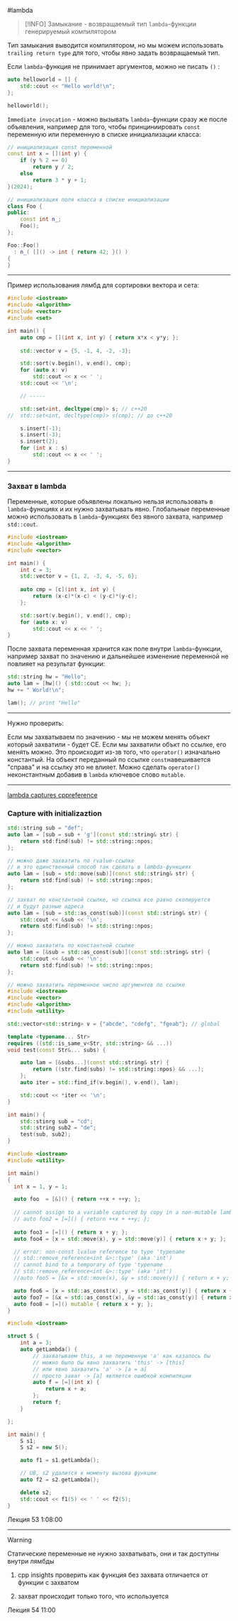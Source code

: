 #lambda 

> [!INFO]
> Замыкание - возвращаемый тип `lambda`-функции генерируемый компилятором

Тип замыкания выводится компилятором, но мы можем использовать `trailing return type` для того, чтобы явно задать возвращаемый тип.

Если `lambda`-функция не принимает аргументов, можно не писать `()` :
```C++
auto helloworld = [] {
	std::cout << "Hello world!\n";
};

helloworld();
```
`Immediate invocation` - можно вызывать `lambda`-функции сразу же после объявления, например для того, чтобы принциниировать `const` переменную или переменную в списке инициализации класса:
```C++
// инициализация const переменной
const int x = [](int y) {
	if (y % 2 == 0)
		return y / 2;
	else
		return 3 * y + 1;
}(2024);

// инициализация поля класса в списке инициализации
class Foo {
public:
	const int n_;
	Foo();
};

Foo::Foo()
  : n_( []() -> int { return 42; }() )
{
}
```

***

Пример использования лямбд для сортировки вектора и сета:
```C++
#include <iostream>
#include <algorithm>
#include <vector>
#include <set>

int main() {
	auto cmp = [](int x, int y) { return x*x < y*y; };
	
	std::vector v = {5, -1, 4, -2, -3};

	std::sort(v.begin(), v.end(), cmp);
	for (auto x: v)
		std::cout << x << ' ';
	std::cout << '\n';

	// -----

	std::set<int, decltype(cmp)> s; // c++20
//	std::set<int, decltype(cmp)> s(cmp); // до c++20

	s.insert(-1);
	s.insert(-3);
	s.insert(2);
	for (int x : s)
		std::cout << x << ' ';
}
```

***
### Захват в lambda

Переменные, которые объявлены локально нельзя использовать в `lambda`-функциях и их нужно захватывать явно. Глобальные переменные можно использовать в `lambda`-функциях без явного захвата, например `std::cout`.
```C++
#include <iostream>
#include <algorithm>
#include <vector>

int main() {
	int c = 3;
	std::vector v = {1, 2, -3, 4, -5, 6};
	
	auto cmp = [c](int x, int y) {
		return (x-c)*(x-c) < (y-c)*(y-c);
	};

	std::sort(v.begin(), v.end(), cmp);
	for (auto x: v)
		std::cout << x << ' ';
}
```
После захвата переменная хранится как поле внутри `lambda`-функции, например захват по значению и дальнейшее изменение переменной не повлияет на результат функции:
```C++
std::string hw = "Hello";
auto lam = [hw]() {	std::cout << hw; };
hw += " World!\n";

lam(); // print "Hello"
```



***

Нужно проверить:

Если мы захватываем по значению - мы не можем менять объект который захватили - будет CE.  Если мы захватили объкт по ссылке, его менять можно. Это происходит из-зв того, что `operator()` изначально константый. На объект переданный по ссылке `const`навешивается "справа" и на ссылку это не влияет. Можно сделать `operator()` неконстантным добавив в `lambda` ключевое слово `mutable`. 

***


[lambda captures cppreference](https://en.cppreference.com/w/cpp/language/lambda)
### Capture with initializaztion

```C++
std::string sub = "def";
auto lam = [sub = sub + 'g'](const std::string& str) {
	return std:find(sub) != std::string::npos;
};

// можно даже захватить по rvalue-ссылке
// и это единственный способ так сделать в lambda-функциях
auto lam = [sub = std::move(sub)](const std::string& str) {
	return std:find(sub) != std::string::npos;
};

// захват по константной ссылке, но ссылка все равно скопируется
// и будут разные адреса
auto lam = [sub = std::as_const(sub)](const std::string& str) {
	std::cout << &sub << '\n';
	return std:find(sub) != std::string::npos;
};

// можно захватить по константной ссылке
auto lam = [&sub = std::as_const(sub)](const std::string& str) {
	std::cout << &sub << '\n';
	return std:find(sub) != std::string::npos;
};
```

```C++
// можно захватить переменное число аргументов по ссылке
#include <iostream>
#include <vector>
#include <algorithm>
#include <utility>

std::vector<std::string> v = {"abcde", "cdefg", "fgeab"}; // global

template <typename... Str>
requires ((std::is_same_v<Str, std::string> && ...))
void test(const Str&... subs) {

	auto lam = [&subs...](const std::string& str) {
		return ((str.find(subs) != std::string::npos) && ...);
	};
	auto iter = std::find_if(v.begin(), v.end(), lam);

	std::cout << *iter << '\n';
}

int main() {
	std::stinrg sub = "cd";
	std::string sub2 = "de";
	test(sub, sub2);
}
```

```C++
#include <iostream>
#include <utility>

int main()
{
  int x = 1, y = 1;

  auto foo  = [&]() { return ++x + ++y; };
  
  // cannot assign to a variable captured by copy in a non-mutable lambda
  // auto foo2 = [=]() { return ++x + ++y; };
  
  auto foo3 = [=]() { return x + y; };
  auto foo4 = [x = std::move(x), y = std::move(y)] { return x + y; };

  // error: non-const lvalue reference to type 'typename
  // std::remove_reference<int &>::type' (aka 'int')
  // cannot bind to a temporary of type 'typename
  // std::remove_reference<int &>::type' (aka 'int')
  //auto foo5 = [&x = std::move(x), &y = std::move(y)] { return x + y; };

  auto foo6 = [x = std::as_const(x), y = std::as_const(y)] { return x + y; };
  auto foo7 = [&x = std::as_const(x), &y = std::as_const(y)] { return x + y; };
  auto foo8 = [=]() mutable { return x + y; };
}
```

```C++
#include <iostream>

struct S {
    int a = 3;
    auto getLambda() {
        // захватываем this, а не переменную 'a' как казалось бы
        // можно было бы явно захватить 'this' -> [this]
        // или явно захватить 'a' -> [a = a]
        // просто зават -> [a] является ошибкой компиляции
        auto f = [=](int x) {
            return x + a;
        };
        return f;
    }

};

int main() {
    S s1;
    S s2 = new S();

    auto f1 = s1.getLambda();

    // UB, s2 удалится к моменту вызова функции
    auto f2 = s2.getLambda();

    delete s2;
    std::cout << f1(5) << ' ' << f2(5);
}
```

Лекция 53  1:08:00

***

> [!WARNING]
> Статические переменные не нужно захватывать, они и так доступны внутри лямбды 

1) cpp insights проверить как функция без захвата отличается от функции с захватом

2) захват происходит только того, что используется

Лекция 54 11:00